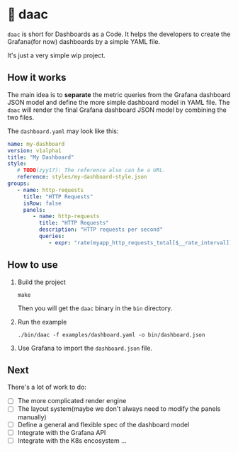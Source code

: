 # 🚧 daac

`daac` is short for Dashboards as a Code. It helps the developers to create the Grafana(for now) dashboards by a simple YAML file.

It's just a very simple wip project.

## How it works

The main idea is to **separate** the metric queries from the Grafana dashboard JSON model and define the more simple dashboard model in YAML file.
The `daac` will render the final Grafana dashboard JSON model by combining the two files.

The `dashboard.yaml` may look like this:

```yaml
name: my-dashboard
version: v1alpha1
title: "My Dashboard"
style:
   # TODO(zyy17): The reference also can be a URL.
   reference: styles/my-dashboard-style.json
groups:
   - name: http-requests
     title: "HTTP Requests"
     isRow: false
     panels:
        - name: http-requests
          title: "HTTP Requests"
          description: "HTTP requests per second"
          queries:
             - expr: "rate(myapp_http_requests_total[$__rate_interval])"
```

## How to use

1. Build the project

   ```console
   make
   ```
   
   Then you will get the `daac` binary in the `bin` directory.

2. Run the example

   ```console
   ./bin/daac -f examples/dashboard.yaml -o bin/dashboard.json
   ```

3. Use Grafana to import the `dashboard.json` file.

## Next

There's a lot of work to do:

- [ ] The more complicated render engine
- [ ] The layout system(maybe we don't always need to modify the panels manually)
- [ ] Define a general and flexible spec of the dashboard model
- [ ] Integrate with the Grafana API
- [ ] Integrate with the K8s encosystem
...
